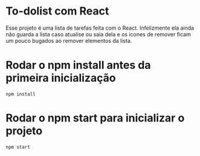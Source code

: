 # To-dolist com React
Esse projeto é uma lista de tarefas feita com o React.
Infelizmente ela ainda não guarda a lista caso atualise ou saia dela e os icones de remover ficam um pouco bugados ao remover elementos da lista.

# Rodar o npm install antes da primeira inicialização

`npm install`

# Rodar o npm start para inicializar o projeto

`npm start`
